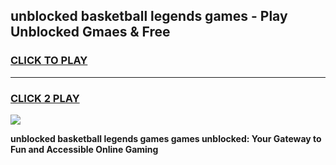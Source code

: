 
## unblocked basketball legends games - Play Unblocked Gmaes & Free
<h3>
<a href="https://news.freeplayer.one?title=unblocked_basketball_legends_games&ref=16F">CLICK TO PLAY</a></h3>
<hr>

<h3>
<a href="https://news.freeplayer.one?title=unblocked_basketball_legends_games&ref=16F">CLICK 2 PLAY</a>
  
</h3>

<a href="https://news.freeplayer.one?title=unblocked_basketball_legends_games&ref=16F/"><img src="https://clearcache.store/games.png"></a>


**unblocked basketball legends games games unblocked: Your Gateway to Fun and Accessible Online Gaming**
